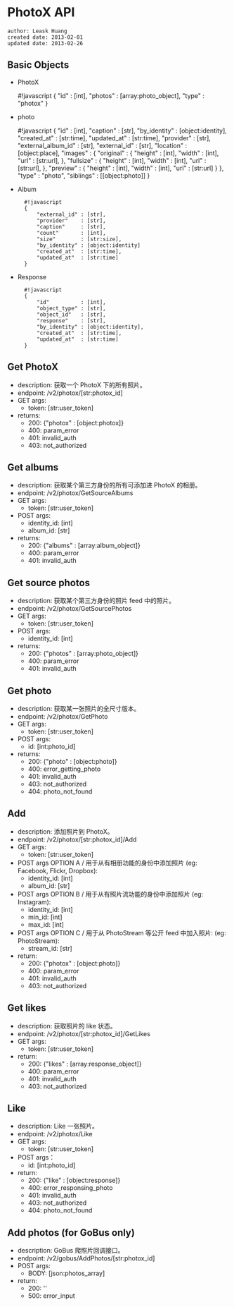 # PhotoX API
    author: Leask Huang
    created date: 2013-02-01
    updated date: 2013-02-26


## Basic Objects
* PhotoX

    #!javascript
    {
        "id"     : [int],
        "photos" : [array:photo_object],
        "type"   : "photox"
    }

* photo

    #!javascript
    {
        "id"                : [int],
        "caption"           : [str],
        "by_identity"       : [object:identity],
        "created_at"        : [str:time],
        "updated_at"        : [str:time],
        "provider"          : [str],
        "external_album_id" : [str],
        "external_id"       : [str],
        "location"          : [object:place],
        "images"            : {
            "original" : {
                "height" : [int],
                "width"  : [int],
                "url"    : [str:url],
            },
            "fullsize" : {
                "height" : [int],
                "width"  : [int],
                "url"    : [str:url],
            },
            "preview"  : {
                "height" : [int],
                "width"  : [int],
                "url"    : [str:url]
            }
        },
        "type"              : "photo",
        "siblings"          : [[object:photo]]
    }

* Album

        #!javascript
        {
            "external_id" : [str],
            "provider"    : [str],
            "caption"     : [str],
            "count"       : [int],
            "size"        : [str:size],
            "by_identity" : [object:identity]
            "created_at"  : [str:time],
            "updated_at"  : [str:time]
        }
* Response

        #!javascript
        {
            "id"          : [int],
            "object_type" : [str],
            "object_id"   : [str],
            "response"    : [str],
            "by_identity" : [object:identity],
            "created_at"  : [str:time],
            "updated_at"  : [str:time]
        }


## Get PhotoX
* description: 获取一个 PhotoX 下的所有照片。
* endpoint: /v2/photox/[str:photox_id]
* GET args:
    - token: [str:user_token]
* returns:
    - 200: {"photox" : [object:photox]}
    - 400: param_error
    - 401: invalid_auth
    - 403: not_authorized


## Get albums
* description: 获取某个第三方身份的所有可添加进 PhotoX 的相册。
* endpoint: /v2/photox/GetSourceAlbums
* GET args:
    - token: [str:user_token]
* POST args:
    - identity_id: [int]
    - album_id: [str]
* returns:
    - 200: {"albums" : [array:album_object]}
    - 400: param_error
    - 401: invalid_auth


## Get source photos
* description: 获取某个第三方身份的照片 feed 中的照片。
* endpoint: /v2/photox/GetSourcePhotos
* GET args:
    - token: [str:user_token]
* POST args:
    - identity_id: [int]
* returns:
    - 200: {"photos" : [array:photo_object]}
    - 400: param_error
    - 401: invalid_auth


## Get photo
* description: 获取某一张照片的全尺寸版本。
* endpoint: /v2/photox/GetPhoto
* GET args:
    - token: [str:user_token]
* POST args:
    - id: [int:photo_id]
* returns:
    - 200: {"photo" : [object:photo]}
    - 400: error_getting_photo
    - 401: invalid_auth
    - 403: not_authorized
    - 404: photo_not_found


## Add
* description: 添加照片到 PhotoX。
* endpoint: /v2/photox/[str:photox_id]/Add
* GET args:
    - token: [str:user_token]
* POST args OPTION A / 用于从有相册功能的身份中添加照片
  (eg: Facebook, Flickr, Dropbox):
    - identity_id: [int]
    - album_id: [str]
* POST args OPTION B / 用于从有照片流功能的身份中添加照片
  (eg: Instagram):
    - identity_id: [int]
    - min_id: [int]
    - max_id: [int]
* POST args OPTION C / 用于从 PhotoStream 等公开 feed 中加入照片:
  (eg: PhotoStream):
    - stream_id: [str]
* return:
    - 200: {"photox" : [object:photo]}
    - 400: param_error
    - 401: invalid_auth
    - 403: not_authorized


## Get likes
* description: 获取照片的 like 状态。
* endpoint: /v2/photox/[str:photox_id]/GetLikes
* GET args:
    - token: [str:user_token]
* return:
    - 200: {"likes" : [array:response_object]}
    - 400: param_error
    - 401: invalid_auth
    - 403: not_authorized


## Like
* description: Like 一张照片。
* endpoint: /v2/photox/Like
* GET args:
    - token: [str:user_token]
* POST args：
    - id: [int:photo_id]
* return:
    - 200: {"like" : [object:response]}
    - 400: error_responsing_photo
    - 401: invalid_auth
    - 403: not_authorized
    - 404: photo_not_found


## Add photos (for GoBus only)
* description: GoBus 爬照片回调接口。
* endpoint: /v2/gobus/AddPhotos/[str:photox_id]
* POST args:
    - BODY: [json:photos_array]
* return:
    - 200: ''
    - 500: error_input

